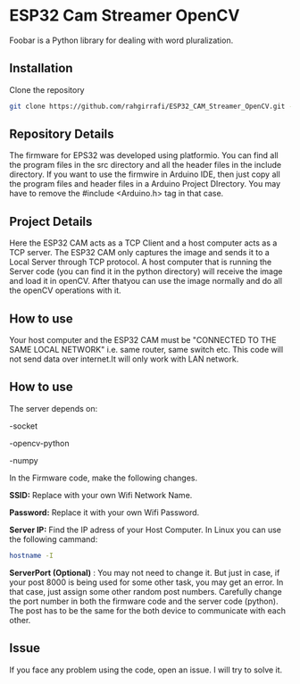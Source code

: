 # ESP32 Cam Streamer OpenCV

Foobar is a Python library for dealing with word pluralization.

## Installation

Clone the repository

```bash
git clone https://github.com/rahgirrafi/ESP32_CAM_Streamer_OpenCV.git -b stream
```

## Repository Details
The firmware for EPS32 was developed using platformio. You can find all the program files in the src directory and all the header files in the include directory. If you want to use the firmwire in Arduino IDE, then just copy all the program files and header files in a Arduino Project DIrectory. You may have to remove the #include <Arduino.h> tag in that case.

## Project Details
Here the ESP32 CAM acts as a TCP Client and a host computer acts as a TCP server. The ESP32 CAM only captures the image and sends it to a Local Server through TCP protocol. A host computer that is running the Server code (you can find it in the python directory) will receive the image and load it in openCV. After thatyou can use the image normally and do all the openCV operations with it.

## How to use
Your host computer and the ESP32 CAM must be "CONNECTED TO THE SAME LOCAL NETWORK" i.e. same router, same switch etc. This code will not send data over internet.It will only work with LAN network.

## How to use
The server depends on:

-socket

-opencv-python

-numpy


In the Firmware code, make the following changes.

**SSID:** Replace with your own Wifi Network Name.

**Password:** Replace it with your own Wifi Password.

**Server IP:** Find the IP adress of your Host Computer. In Linux you can use the following cammand:
```bash
hostname -I
```
**ServerPort (Optional)** : You may not need to change it. But just in case, if your post 8000 is being used for some other task, you may get an error. In that case, just assign some other random post numbers. Carefully change the port number in both the firmware code and the server code (python). The post has to be the same for the both device to communicate with each other.


## Issue
If you face any problem using the code, open an issue. I will try to solve it.